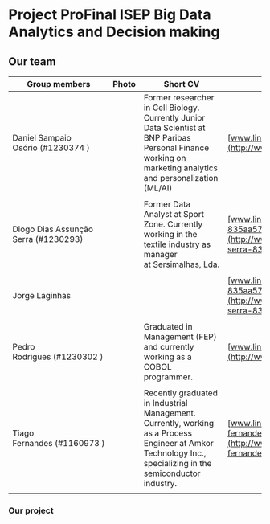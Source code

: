 # Project ProFinal ISEP Big Data Analytics and Decision making

## Our team

| Group members                        | Photo                                                                            | Short CV                                                                                                                                                      | LinkedIn                                                                                    | Github                                                       |
| ------------------------------------ | -------------------------------------------------------------------------------- | ------------------------------------------------------------------------------------------------------------------------------------------------------------- | ------------------------------------------------------------------------------------------- | ------------------------------------------------------------ |
| Daniel Sampaio Osório (#1230374 )    |  | Former researcher in Cell Biology. Currently Junior Data Scientist at BNP Paribas Personal Finance working on marketing analytics and personalization (ML/AI) | [www.linkedin.com/in/dosorio/](http://www.linkedin.com/in/dosorio/)                         | [https://github.com/dosorio79](https://github.com/dosorio79) |
|  |
| Diogo Dias Assunção Serra (#1230293) |  | Former Data Analyst at Sport Zone. Currently working in the textile industry as manager at Sersimalhas, Lda.                                                  | [www.linkedin.com/in/diogo-serra-835aa575](http://www.linkedin.com/in/diogo-serra-835aa575) |                                                              |
|  |
| Jorge Laginhas                       | |                                                                                                                                                               | [www.linkedin.com/in/diogo-serra-835aa575](http://www.linkedin.com/in/diogo-serra-835aa575) |                                                              |
|  |
| Pedro Rodrigues (#1230302 )          |  | Graduated in Management (FEP) and currently working as a COBOL programmer.                                                                                    | [www.linkedin.com/in/pedro4292/](http://www.linkedin.com/in/pedro4292/)                     |                                                              |
|  |
| Tiago Fernandes (#1160973 )          |  | Recently graduated in Industrial Management. Currently, working as a Process Engineer at Amkor Technology Inc., specializing in the semiconductor industry.   | [www.linkedin.com/in/tiago-nc-fernandes/](http://www.linkedin.com/in/tiago-nc-fernandes/)   |                                                              |
|  |

### Our project
 
 
